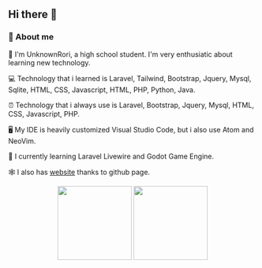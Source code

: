 ## Hi there 👋

### 🚀 About me

🧍  I'm UnknownRori, a high school student. I'm very enthusiatic about learning new technology.

💻 Technology that i learned is Laravel, Tailwind, Bootstrap, Jquery, Mysql, Sqlite, HTML, CSS, Javascript, HTML, PHP, Python, Java.

⏰ Technology that i always use is Laravel, Bootstrap, Jquery, Mysql, HTML, CSS, Javascript, PHP.

🖥️ My IDE is heavily customized Visual Studio Code, but i also use Atom and NeoVim.

📘 I currently learning Laravel Livewire and Godot Game Engine.

🕸️ I also has [website](https://unknownrori.github.io/personal-portfolio/) thanks to github page.

<p align="center">
  <img style="margin:auto" height="150" src="https://github-readme-stats.vercel.app/api?username=UnknownRori&show_icons=true&theme=tokyonight" />
  <img style="margin:auto" height="150" src="https://github-readme-stats.vercel.app/api/top-langs/?username=UnknownRori&layout=compact&theme=tokyonight" />
</p>
